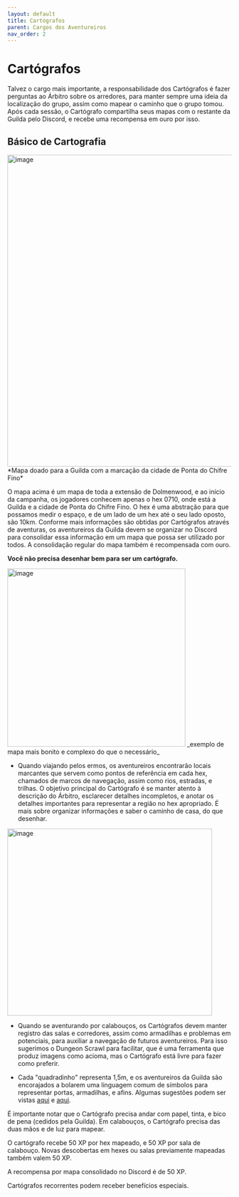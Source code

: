 ```yaml
---
layout: default
title: Cartógrafos
parent: Cargos dos Aventureiros
nav_order: 2
---
```


# Cartógrafos

Talvez o cargo mais importante, a responsabilidade dos Cartógrafos é fazer perguntas ao Árbitro sobre os arredores, para manter sempre uma ideia da localização do grupo, assim como mapear o caminho que o grupo tomou. Após cada sessão, o Cartógrafo compartilha seus mapas com o restante da Guilda pelo Discord, e recebe uma recompensa em ouro por isso.

## Básico de Cartografia

<img width="700" height="700" alt="image" src="https://github.com/user-attachments/assets/e19e1523-1085-49c1-8074-808b0b4a9148" />
*Mapa doado para a Guilda com a marcação da cidade de Ponta do Chifre Fino*

O mapa acima é um mapa de toda a extensão de Dolmenwood, e ao início da campanha, os jogadores conhecem apenas o hex 0710, onde está a Guilda e a cidade de Ponta do Chifre Fino. O hex é uma abstração para que possamos medir o espaço, e de um lado de um hex até o seu lado oposto, são 10km. Conforme mais informações são obtidas por Cartógrafos através de aventuras, os aventureiros da Guilda devem se organizar no Discord para consolidar essa informação em um mapa que possa ser utilizado por todos. A consolidação regular do mapa também é recompensada com ouro.

**Você não precisa desenhar bem para ser um cartógrafo.** 

<img width="400" height="400" alt="image" src="https://github.com/user-attachments/assets/b7d4d7bc-c064-4113-b1eb-f9097975c682" />
_exemplo de mapa mais bonito e complexo do que o necessário_

+ Quando viajando pelos ermos, os aventureiros encontrarão locais marcantes que servem como pontos de referência em cada hex, chamados de marcos de navegação, assim como rios, estradas, e trilhas. O objetivo principal do Cartógrafo é se manter atento à descrição do Árbitro, esclarecer detalhes incompletos, e anotar os detalhes importantes para representar a região no hex apropriado. É mais sobre organizar informações e saber o caminho de casa, do que desenhar.

<img width="460" height="420" alt="image" src="https://github.com/user-attachments/assets/f33cad96-55f4-420e-aa60-c97c29729603" />
 
+ Quando se aventurando por calabouços, os Cartógrafos devem manter registro das salas e corredores, assim como armadilhas e problemas em potenciais, para auxiliar a navegação de futuros aventureiros. Para isso sugerimos o Dungeon Scrawl para facilitar, que é uma ferramenta que produz imagens como acioma, mas o Cartógrafo está livre para fazer como preferir.

+   Cada "quadradinho" representa 1,5m, e os aventureiros da Guilda são encorajados a bolarem uma linguagem comum de símbolos para representar portas, armadilhas, e afins. Algumas sugestões podem ser vistas [aqui](https://matthewlowes.com/wp-content/uploads/2014/01/dungeon-symbols.jpg) e [aqui](https://dysonlogos.blog/wp-content/uploads/2013/12/map-key.jpg).

É importante notar que o Cartógrafo precisa andar com papel, tinta, e bico de pena (cedidos pela Guilda). Em calabouços, o Cartógrafo precisa das duas mãos e de luz para mapear.

O cartógrafo recebe 50 XP por hex mapeado, e 50 XP por sala de calabouço. Novas descobertas em hexes ou salas previamente mapeadas também valem 50 XP.

A recompensa por mapa consolidado no Discord é de 50 XP.

Cartógrafos recorrentes podem receber benefícios especiais.



